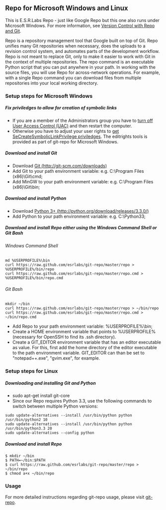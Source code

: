 ## Repo for Microsoft Windows and Linux ##

This is E.S.R.Labs Repo - just like Google Repo but this one also runs under Microsoft Windows.
For more information, see [Version Control with Repo and Git](http://source.android.com/source/version-control.html).

Repo is a repository management tool that Google built on top of Git. Repo unifies many Git repositories when necessary,
does the uploads to a revision control system, and automates parts of the development workflow.
Repo is not meant to replace Git, only to make it easier to work with Git in the context of multiple repositories.
The repo command is an executable Python script that you can put anywhere in your path.
In working with the source files, you will use Repo for across-network operations.
For example, with a single Repo command you can download files from multiple repositories into your local working directory.

### Setup steps for Microsoft Windows ###

##### Fix priviledges to allow for creation of symbolic links #####
* If you are a member of the Administrators group you have to [turn off User Access Control (UAC)](http://windows.microsoft.com/en-us/windows7/turn-user-account-control-on-or-off) and then restart the computer.
* Otherwise you have to adjust your user rights to [get SeCreateSymbolicLinkPrivilege priviledges](http://stackoverflow.com/questions/6722589/using-windows-mklink-for-linking-2-files).
The editrights tools is provided as part of git-repo for Microsoft Windows.

##### Download and install Git #####
* Download [Git (http://git-scm.com/downloads)](http://git-scm.com/downloads)
* Add Git to your path environment variable: e.g. C:\Program Files (x86)\Git\cmd;
* Add MinGW to your path environment variable: e.g. C:\Program Files (x86)\Git\bin;
	
##### Download and install Python #####
* Download [Python 3+ (http://python.org/download/releases/3.3.0/)](http://python.org/download/releases/3.3.0/)
* Add Python to your path environment variable: e.g. C:\Python33;

##### Download and install Repo either using the Windows Command Shell or Git Bash #####
###### Windows Command Shell ######

    md %USERPROFILE%\bin
    curl https://raw.github.com/esrlabs/git-repo/master/repo > %USERPROFILE%/bin/repo
    curl https://raw.github.com/esrlabs/git-repo/master/repo.cmd > %USERPROFILE%/bin/repo.cmd
	
###### Git Bash ######

    mkdir ~/bin
    curl https://raw.github.com/esrlabs/git-repo/master/repo > ~/bin/repo
    curl https://raw.github.com/esrlabs/git-repo/master/repo.cmd > ~/bin/repo.cmd
	
* Add Repo to your path environment variable: %USERPROFILE%\bin;
* Create a HOME environment variable that points to %USERPROFILE% (necessary for OpenSSH to find its .ssh directory).
* Create a GIT_EDITOR environment variable that has an editor executable as value. For this, first add the home directory of the editor executable to the path environment variable. GIT_EDITOR can than be set to "notepad++.exe", "gvim.exe", for example.
	
### Setup steps for Linux ###

##### Downloading and installing Git and Python #####
* sudo apt-get install git-core
* Since our Repo requires Python 3.3, use the following commands to switch between multiple Python versions:

<!-- code block -->

    sudo update-alternatives --install /usr/bin/python python /usr/bin/python2 10
    sudo update-alternatives --install /usr/bin/python python /usr/bin/python3.3 20
    sudo update-alternatives --config python

##### Download and install Repo #####

    $ mkdir ~/bin
    $ PATH=~/bin:$PATH
	$ curl https://raw.github.com/esrlabs/git-repo/master/repo > ~/bin/repo
    $ chmod a+x ~/bin/repo

### Usage ###

For more detailed instructions regarding git-repo usage, please visit [git-repo](http://source.android.com/source/version-control.html).
